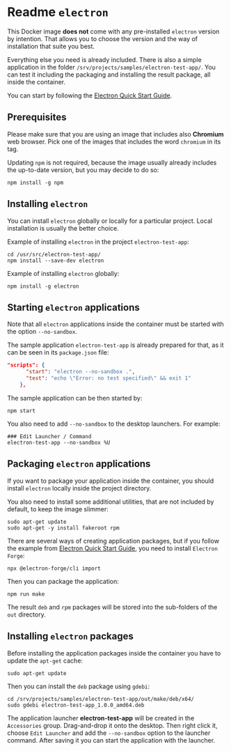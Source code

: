 # Readme `electron`

This Docker image **does not** come with any pre-installed `electron` version by intention. That allows you to choose the version and the way of installation that suite you best.

Everything else you need is already included. There is also a simple application in the folder `/srv/projects/samples/electron-test-app/`. You can test it including the packaging and installing the result package, all inside the container.

You can start by following the [Electron Quick Start Guide](https://www.electronjs.org/docs/tutorial/quick-start).

## Prerequisites

Please make sure that you are using an image that includes also **Chromium** web browser. Pick one of the images that includes the word `chromium` in its tag.

Updating `npm` is not required, because the image usually already includes the up-to-date version, but you may decide to do so:

```shell
npm install -g npm
```

## Installing `electron`

You can install `electron` globally or locally for a particular project. Local installation is usually the better choice.

Example of installing `electron` in the project `electron-test-app`:

```shell
cd /usr/src/electron-test-app/
npm install --save-dev electron
```

Example of installing `electron` globally:

```shell
npm install -g electron
```

## Starting `electron` applications

Note that all `electron` applications inside the container must be started with the option `--no-sandbox`.

The sample application `electron-test-app` is already prepared for that, as it can be seen in its `package.json` file:

```json
"scripts": {
      "start": "electron --no-sandbox .",
      "test": "echo \"Error: no test specified\" && exit 1"
    },
```

The sample application can be then started by:

```shell
npm start
```

You also need to add `--no-sandbox` to the desktop launchers. For example:

```shell
### Edit Launcher / Command
electron-test-app --no-sandbox %U
```

## Packaging `electron` applications

If you want to package your application inside the container, 
you should install `electron` locally inside the project directory.

You also need to install some additional utilities, that are not included by default, to keep the image slimmer:

```shell
sudo apt-get update
sudo apt-get -y install fakeroot rpm
```

There are several ways of creating application packages, but if you follow the example from [Electron Quick Start Guide](https://www.electronjs.org/docs/tutorial/quick-start), you need to install `Electron Forge`:

```shell
npx @electron-forge/cli import
```

Then you can package the application:

```shell
npm run make
```

The result `deb` and `rpm` packages will be stored into the sub-folders of the `out` directory.

## Installing `electron` packages

Before installing the application packages inside the container you have to update the `apt-get` cache:

```shell
sudo apt-get update
```

Then you can install the `deb` package using `gdebi`:

```shell
cd /srv/projects/samples/electron-test-app/out/make/deb/x64/
sudo gdebi electron-test-app_1.0.0_amd64.deb
```

The application launcher **electron-test-app** will be created in the `Accessories` group. Drag-and-drop it onto the desktop. Then right click it, choose `Edit Launcher` and add the `--no-sandbox` option to the launcher command. After saving it you can start the application with the launcher.
